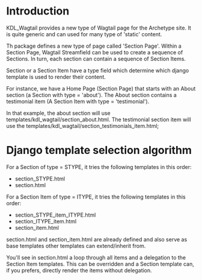 # Introduction

KDL_Wagtail provides a new type of Wagtail page for the Archetype site. It is quite generic and can used for many type of 'static' content.

Th package defines a new type of page called 'Section Page'. Within a Section Page, Wagtail Streamfield can be used to create a sequence of Sections. In turn, each section can contain a sequence of Section Items.

Section or a Section Item have a type field which determine which django template is used to render their content.
 
For instance, we have a Home Page (Section Page) 
that starts with an About section (a Section with type = 'about').
The About section contains a testimonial item (A Section Item with type = 'testimonial').

In that example, the about section will use templates/kdl_wagtail/section_about.html.
The testimonial section item will use the templates/kdl_wagtail/section_testimonials_item.html;

# Django template selection algorithm

For a Section of type = STYPE, it tries the following templates in this order:
* section_STYPE.html
* section.html

For a Section Item of type = ITYPE, it tries the following templates in this order:
* section_STYPE_item_ITYPE.html
* section_ITYPE_item.html
* section_item.html

section.html and section_item.html are already defined and also serve as base templates other templates can extend/inherit from.

You'll see in section.html a loop through all items and a delegation to the Section Item templates. This can be overridden and a Section template can, if you prefers, directly render the items without delegation.
